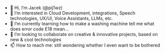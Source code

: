 - 👋 Hi, I’m Jacek (@pij1wz)
- 👀 I’m interested in Cloud Development, integrations, Speech technologies, UX/UI, Voice Assistants, LLMs, etc.  
- 🌱 I’m currently learning how to make a washing machine tell me what does error code E18 mean...
- 💞️ I’m looking to collaborate on creative & innovative projects, based on new & cool technologies
- 📫 How to reach me: still wondering whether I even want to be bothered

<!---
pij1wz/pij1wz is a ✨ special ✨ repository because its `README.md` (this file) appears on your GitHub profile.
You can click the Preview link to take a look at your changes.
--->
